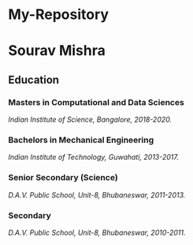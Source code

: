 # My-Repository


<h1> Sourav Mishra </h1>

<h2> Education </h2>

<h3> Masters in Computational and Data Sciences </h3>

*Indian Institute of Science, Bangalore, 2018-2020.*

<h3> Bachelors in Mechanical Engineering </h3>

*Indian Institute of Technology, Guwahati, 2013-2017.*

<h3> Senior Secondary (Science) </h3>

*D.A.V. Public School, Unit-8, Bhubaneswar, 2011-2013.*

<h3> Secondary </h3>

*D.A.V. Public School, Unit-8, Bhubaneswar, 2010-2011.*

